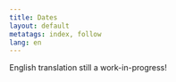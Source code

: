 ```yaml
---
title: Dates
layout: default
metatags: index, follow
lang: en
---
```


<div class="gruen termine">
<p>English translation still a work-in-progress!</p>
</div>
